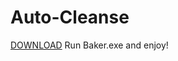 # Auto-Cleanse
[DOWNLOAD](https://github.com/fakekey/Auto-Cleanse/releases/download/1.0.0/Baker.zip)
Run Baker.exe and enjoy!
